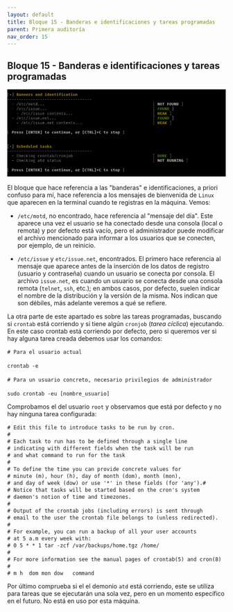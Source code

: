 ```yaml
---
layout: default
title: Bloque 15 - Banderas e identificaciones y tareas programadas
parent: Primera auditoría
nav_order: 15
---
```


## Bloque 15 - Banderas e identificaciones y tareas programadas

<img src="https://raw.githubusercontent.com/crivmar/crivmar-lynis.github.io/main/assets/images/18.png"/>

El bloque que hace referencia a las "banderas" e identificaciones, a priori confuso para mí, hace referencia a los mensajes de bienvenida de `Linux` que aparecen en la terminal cuando te registras en la máquina. Vemos:

- `/etc/motd`, no encontrado, hace referencia al "mensaje del día". Este aparece una vez el usuario se ha conectado desde una consola (local o remota) y por defecto está vacío, pero el administrador puede modificar el archivo mencionado para informar a los usuarios que se conecten, por ejemplo, de un reinicio.

- `/etc/issue` y `etc/issue.net`, encontrados. El primero hace referencia al mensaje que aparece antes de la inserción de los datos de registro (usuario y contraseña) cuando un usuario se conecta por consola. El archivo `issue.net`, es cuando un usuario se conecta desde una consola remota (`telnet`, `ssh`, etc.); en ambos casos, por defecto, suelen indicar el nombre de la distribución y la versión de la misma. Nos indican que son débiles, más adelante veremos a qué se refiere.


La otra parte de este apartado es sobre las tareas programadas, buscando si `crontab` está corriendo y si tiene algún `cronjob` (*tarea cíclica*) ejecutando. En este caso crontab está corriendo por defecto, pero si queremos ver si hay alguna tarea creada debemos usar los comandos:

~~~
# Para el usuario actual

crontab -e

# Para un usuario concreto, necesario privilegios de administrador

sudo crontab -eu [nombre_usuario]
~~~

Comprobamos el del usuario `root` y observamos que está por defecto y no hay ninguna tarea configurada:

~~~
# Edit this file to introduce tasks to be run by cron.
#
# Each task to run has to be defined through a single line
# indicating with different fields when the task will be run
# and what command to run for the task
#
# To define the time you can provide concrete values for
# minute (m), hour (h), day of month (dom), month (mon),
# and day of week (dow) or use '*' in these fields (for 'any').#
# Notice that tasks will be started based on the cron's system
# daemon's notion of time and timezones.
#
# Output of the crontab jobs (including errors) is sent through
# email to the user the crontab file belongs to (unless redirected).
#
# For example, you can run a backup of all your user accounts
# at 5 a.m every week with:
# 0 5 * * 1 tar -zcf /var/backups/home.tgz /home/
#
# For more information see the manual pages of crontab(5) and cron(8)
#
# m h  dom mon dow   command

~~~

Por último comprueba si el el demonio `atd` está corriendo, este se utiliza para tareas que se ejecutarán una sola vez, pero en un momento específico en el futuro. No está en uso por esta máquina.